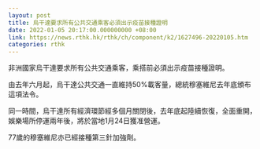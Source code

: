 ```yaml
---
layout: post
title: 烏干達要求所有公共交通乘客必須出示疫苗接種證明
date: 2022-01-05 20:17:00.000000000 +08:00
link: https://news.rthk.hk/rthk/ch/component/k2/1627496-20220105.htm
categories: rthk
---
```


非洲國家烏干達要求所有公共交通乘客，乘搭前必須出示疫苗接種證明。

由去年六月起，烏干達公共交通一直維持50%載客量，總統穆塞維尼去年底頒布這項法令。

同一時間，烏干達所有經濟環節經多個月關閉後，去年底起陸續恢復，全面重開，娛樂場所停運兩年後，將於當地1月24日獲准營運。

77歲的穆塞維尼亦已經接種第三針加強劑。
